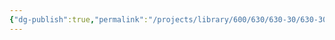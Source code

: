 ```yaml
---
{"dg-publish":true,"permalink":"/projects/library/600/630/630-30/630-30/","noteIcon":"0","created":"2024-01-31T10:10:26.881+09:00","updated":"2024-02-05T10:53:07.707+09:00"}
---
```


